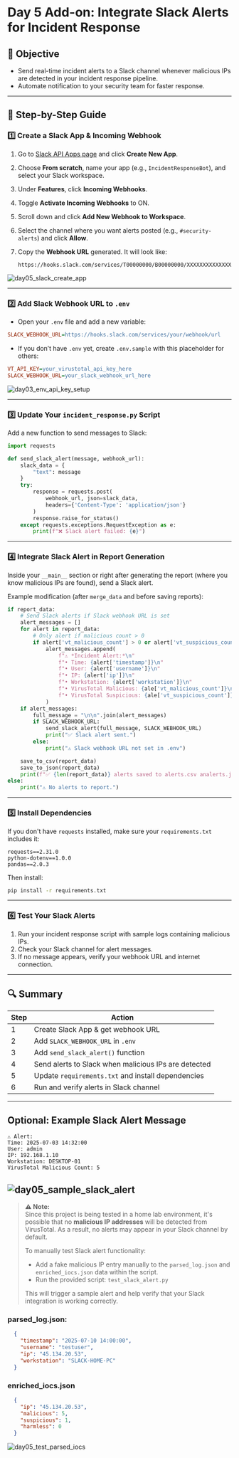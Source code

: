 # **Day 5 Add-on: Integrate Slack Alerts for Incident Response**

## 🎯 **Objective**

* Send real-time incident alerts to a Slack channel whenever malicious IPs are detected in your incident response pipeline.
* Automate notification to your security team for faster response.

---

## 📝 **Step-by-Step Guide**

### **1️⃣ Create a Slack App & Incoming Webhook**

1. Go to [Slack API Apps page](https://api.slack.com/apps) and click **Create New App**.
2. Choose **From scratch**, name your app (e.g., `IncidentResponseBot`), and select your Slack workspace.
3. Under **Features**, click **Incoming Webhooks**.
4. Toggle **Activate Incoming Webhooks** to ON.
5. Scroll down and click **Add New Webhook to Workspace**.
6. Select the channel where you want alerts posted (e.g., `#security-alerts`) and click **Allow**.
7. Copy the **Webhook URL** generated. It will look like:

   ```
   https://hooks.slack.com/services/T00000000/B00000000/XXXXXXXXXXXXXXXXXXXXXXXX
   ```

![day05_slack_create_app](../assets/screenshots/day_05/day05_slack_create_app.png)

---

### **2️⃣ Add Slack Webhook URL to `.env`**

* Open your `.env` file and add a new variable:

```ini
SLACK_WEBHOOK_URL=https://hooks.slack.com/services/your/webhook/url
```

* If you don’t have `.env` yet, create `.env.sample` with this placeholder for others:

```ini
VT_API_KEY=your_virustotal_api_key_here
SLACK_WEBHOOK_URL=your_slack_webhook_url_here
```

![day03_env_api_key_setup](../assets/screenshots/day_03/day03_env_api_key_setup.png)

---

### **3️⃣ Update Your `incident_response.py` Script**

Add a new function to send messages to Slack:

```python
import requests

def send_slack_alert(message, webhook_url):
    slack_data = {
        "text": message
    }
    try:
        response = requests.post(
            webhook_url, json=slack_data,
            headers={'Content-Type': 'application/json'}
        )
        response.raise_for_status()
    except requests.exceptions.RequestException as e:
        print(f"❌ Slack alert failed: {e}")
```

---

### **4️⃣ Integrate Slack Alert in Report Generation**

Inside your `__main__` section or right after generating the report (where you know malicious IPs are found), send a Slack alert.

Example modification (after `merge_data` and before saving reports):

```python
if report_data:
    # Send Slack alerts if Slack webhook URL is set
    alert_messages = []
    for alert in report_data:
        # Only alert if malicious count > 0
        if alert['vt_malicious_count'] > 0 or alert['vt_suspicious_count']> 0:
            alert_messages.append(
                f"⚠️ *Incident Alert:*\n"
                f"• Time: {alert['timestamp']}\n"
                f"• User: {alert['username']}\n"
                f"• IP: {alert['ip']}\n"
                f"• Workstation: {alert['workstation']}\n"
                f"• VirusTotal Malicious: {ale['vt_malicious_count']}\n"
                f"• VirusTotal Suspicious: {ale['vt_suspicious_count']}"
            )
    if alert_messages:
        full_message = "\n\n".join(alert_messages)
        if SLACK_WEBHOOK_URL:
            send_slack_alert(full_message, SLACK_WEBHOOK_URL)
            print("✅ Slack alert sent.")
        else:
            print("⚠️ Slack webhook URL not set in .env")

    save_to_csv(report_data)
    save_to_json(report_data)
    print(f"✅ {len(report_data)} alerts saved to alerts.csv analerts.json")
else:
    print("⚠️ No alerts to report.")
```

---

### **5️⃣ Install Dependencies**

If you don't have `requests` installed, make sure your `requirements.txt` includes it:

```
requests==2.31.0
python-dotenv==1.0.0
pandas==2.0.3
```

Then install:

```bash
pip install -r requirements.txt
```

---

### **6️⃣ Test Your Slack Alerts**

1. Run your incident response script with sample logs containing malicious IPs.
2. Check your Slack channel for alert messages.
3. If no message appears, verify your webhook URL and internet connection.

---

## 🔍 **Summary**

| Step | Action                                               |
| ---- | ---------------------------------------------------- |
| 1    | Create Slack App & get webhook URL                   |
| 2    | Add `SLACK_WEBHOOK_URL` in `.env`                    |
| 3    | Add `send_slack_alert()` function                    |
| 4    | Send alerts to Slack when malicious IPs are detected |
| 5    | Update `requirements.txt` and install dependencies   |
| 6    | Run and verify alerts in Slack channel               |

---

## Optional: Example Slack Alert Message

```
⚠️ Alert:
Time: 2025-07-03 14:32:00
User: admin
IP: 192.168.1.10
Workstation: DESKTOP-01
VirusTotal Malicious Count: 5
```
![day05_sample_slack_alert](../assets/screenshots/day_05/day05_sample_slack_alert.png)
---

> **⚠️ Note:**  
> Since this project is being tested in a home lab environment, it's possible that no **malicious IP addresses** will be detected from VirusTotal. As a result, no alerts may appear in your Slack channel by default.  
>
> To manually test Slack alert functionality:
>
> - Add a fake malicious IP entry manually to the `parsed_log.json` and `enriched_iocs.json` data within the script.
> - Run the provided script: `test_slack_alert.py`  
>
> This will trigger a sample alert and help verify that your Slack integration is working correctly.


### parsed_log.json:
```json
  {
    "timestamp": "2025-07-10 14:00:00",
    "username": "testuser",
    "ip": "45.134.20.53",
    "workstation": "SLACK-HOME-PC"
  }
```
### enriched_iocs.json
```json
  {
    "ip": "45.134.20.53",
    "malicious": 5,
    "suspicious": 1,
    "harmless": 0
  }
```
![day05_test_parsed_iocs](../assets/screenshots/day_05/day05_test_parsed_iocs.png)

  
